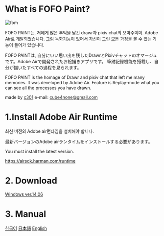 
# What is FOFO Paint?

![fom](https://user-images.githubusercontent.com/15816034/172035065-64e1309f-e24e-4b46-a846-ae204c7d2349.png)

FOFO PAINT는, 저에게 많은 추억을 남긴 drawr과 pixiv chat의 오마주이며. Adobe Air로 개발되었습니다.
그림 녹화기능이 있어서 자신이 그린 모든 과정을 볼 수 있는 기능이 들어가 있습니다.

FOFO PAINTは, 自分にいい思い出を残したDrawrとPixivチャットのオマージュです。Adobe Airで開発されたお絵描きアプリです。
筆跡記録機能を搭載し、自分が描いたすべての過程を見られます。

FOFO PAINT is the homage of Drawr and pixiv chat that left me many memories. It was developed by Adobe Air.
Feature is Replay-mode what you can see all the processes you have drawn.

made by [c301](twitter.com/ninanoninini) e-mail: cube4none@gmail.com

# 1.Install Adobe Air Runtime
최신 버전의 Adobe air런타임을 설치해야 합니다.

最新バージョンのAdobe airランタイムをインストールする必要があります。

You must install the latest version.

https://airsdk.harman.com/runtime

# 2. Download
 [Windows ver.14.06](https://github.com/guljam/2020FlashPaint/releases/download/setup/fofoPaint.exe)

# 3. Manual
  [한국어](https://github.com/guljam/2020FlashPaint/wiki/FOFO-Paint-manual)
  [日本語](https://github.com/guljam/2020FlashPaint/wiki/FOFO-Paint-%E3%83%9E%E3%83%8B%E3%83%A5%E3%82%A2%E3%83%AB)
  [English](https://github.com/guljam/2020FlashPaint/wiki/FOFO-Paint-manual)
